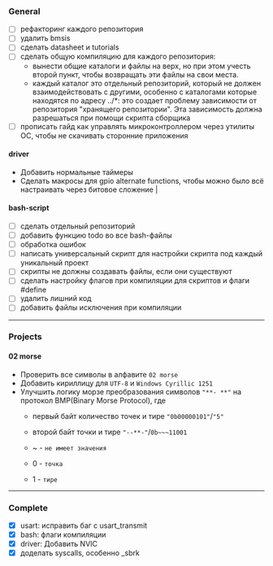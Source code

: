 ### General
- [ ] рефакторинг каждого репозитория
- [ ] удалить bmsis
- [ ] сделать datasheet и tutorials
- [ ] сделать общую компиляцию для каждого репозитория:
    - вынести общие каталоги и файлы на верх, но при этом учесть второй пункт, чтобы возвращать эти файлы на свои места.
    - каждый каталог это отдельный репозиторий, который не должен взаимодействовать с другими, особенно с каталогами которые находятся по адресу ../\*: это создает проблему зависимости от репозитория "хранящего репозитории". Эта зависимость должна разрешаться при помощи скрипта сборщика
- [ ] прописать гайд как управлять микроконтроллером через утилиты ОС, чтобы не скачивать сторонние приложения

#### driver

- Добавить нормальные таймеры
- Сделать макросы для gpio alternate functions, чтобы можно было всё настраивать через битовое сложение |

#### bash-script
- [ ] сделать отдельный репозиторий
- [ ] добавить функцию todo во все bash-файлы
- [ ] обработка ошибок
- [ ] написать универсальный скрипт для настройки скрипта под каждый уникальный проект
- [ ] скрипты не должны создавать файлы, если они существуют
- [ ] сделать настройку флагов при компиляции для скриптов и флаги #define
- [ ] удалить лишний код
- [ ] добавить файлы исключения при компиляции
<hr>

### Projects
#### 02 morse
- Проверить все символы в алфавите `02 morse`
- Добавить кириллицу для `UTF-8` и `Windows Cyrillic 1251`
- Улучшить логику морзе преобразования символов `"**- **"` на протокол BMP(Binary Morse Protocol), где 
    - первый байт количество точек и тире `"0b00000101"`/`"5"`
    - второй байт точки и тире `"--**-"`/`0b~~~11001`
        
    - ~ - `не имеет значения`
    - 0 - `точка`
    - 1 - `тире`
<hr>

### Complete
- [x] usart: исправить баг с usart_transmit
- [x] bash: флаги компиляции
- [x] driver: Добавить NVIC
- [x] доделать syscalls, особенно _sbrk